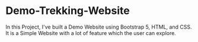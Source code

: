 # Demo-Trekking-Website
In this Project, I've built a Demo Website using Bootstrap 5, HTML, and CSS. It is a Simple Website with a lot of feature which the user can explore.
